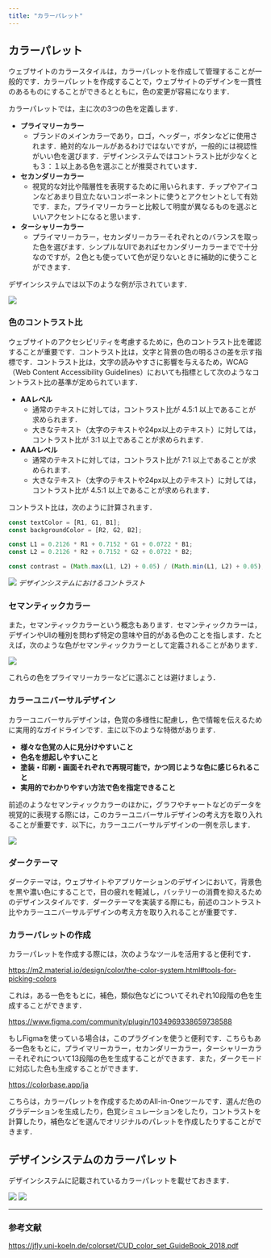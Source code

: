 ```yaml
---
title: "カラーパレット"
---
```


## カラーパレット

ウェブサイトのカラースタイルは，カラーパレットを作成して管理することが一般的です．カラーパレットを作成することで，ウェブサイトのデザインを一貫性のあるものにすることができるとともに，色の変更が容易になります．

カラーパレットでは，主に次の3つの色を定義します．

- **プライマリーカラー**
  - ブランドのメインカラーであり，ロゴ，ヘッダー，ボタンなどに使用されます．絶対的なルールがあるわけではないですが，一般的には視認性がいい色を選びます．デザインシステムではコントラスト比が少なくとも３：１以上ある色を選ぶことが推奨されています．
- **セカンダリーカラー**
  - 視覚的な対比や階層性を表現するために用いられます．チップやアイコンなどあまり目立たないコンポーネントに使うとアクセントとして有効です．また，プライマリーカラーと比較して明度が異なるものを選ぶといいアクセントになると思います．
- **ターシャリーカラー**
  - プライマリーカラー，セカンダリーカラーそれぞれとのバランスを取った色を選びます．シンプルなUIであればセカンダリーカラーまでで十分なのですが，２色とも使っていて色が足りないときに補助的に使うことができます．

デザインシステムでは以下のような例が示されています．

![](/images/digital-component-design/key-color.png)

### 色のコントラスト比

ウェブサイトのアクセシビリティを考慮するために，色のコントラスト比を確認することが重要です．コントラスト比は，文字と背景の色の明るさの差を示す指標です．コントラスト比は，文字の読みやすさに影響を与えるため，WCAG（Web Content Accessibility Guidelines）においても指標として次のようなコントラスト比の基準が定められています．

- **AAレベル**
  - 通常のテキストに対しては，コントラスト比が 4.5:1 以上であることが求められます．
  - 大きなテキスト（太字のテキストや24px以上のテキスト）に対しては，コントラスト比が 3:1 以上であることが求められます．
- **AAAレベル**
  - 通常のテキストに対しては，コントラスト比が 7:1 以上であることが求められます．
  - 大きなテキスト（太字のテキストや24px以上のテキスト）に対しては，コントラスト比が 4.5:1 以上であることが求められます．

コントラスト比は，次のように計算されます．

```ts
const textColor = [R1, G1, B1];
const backgroundColor = [R2, G2, B2];

const L1 = 0.2126 * R1 + 0.7152 * G1 + 0.0722 * B1;
const L2 = 0.2126 * R2 + 0.7152 * G2 + 0.0722 * B2;

const contrast = (Math.max(L1, L2) + 0.05) / (Math.min(L1, L2) + 0.05);
```

![](/images/digital-component-design/contrast-color.png)
*デザインシステムにおけるコントラスト*

### セマンティックカラー

また，セマンティックカラーという概念もあります．セマンティックカラーは，デザインやUIの種別を問わず特定の意味や目的がある色のことを指します．たとえば，次のような色がセマンティックカラーとして定義されることがあります．

![](/images/digital-component-design/semantic-color.png)

これらの色をプライマリーカラーなどに選ぶことは避けましょう．

### カラーユニバーサルデザイン

カラーユニバーサルデザインは，色覚の多様性に配慮し，色で情報を伝えるために実用的なガイドラインです．主に以下のような特徴があります．

- **様々な色覚の人に見分けやすいこと**
- **色名を想起しやすいこと**
- **塗装・印刷・画面それぞれで再現可能で，かつ同じような色に感じられること**
- **実用的でわかりやすい方法で色を指定できること**

前述のようなセマンティックカラーのほかに，グラフやチャートなどのデータを視覚的に表現する際には，このカラーユニバーサルデザインの考え方を取り入れることが重要です．以下に，カラーユニバーサルデザインの一例を示します．

![](/images/digital-component-design/cuid-color.png)

### ダークテーマ

ダークテーマは，ウェブサイトやアプリケーションのデザインにおいて，背景色を黒や濃い色にすることで，目の疲れを軽減し，バッテリーの消費を抑えるためのデザインスタイルです．ダークテーマを実装する際にも，前述のコントラスト比やカラーユニバーサルデザインの考え方を取り入れることが重要です．

### カラーパレットの作成

カラーパレットを作成する際には，次のようなツールを活用すると便利です．

https://m2.material.io/design/color/the-color-system.html#tools-for-picking-colors

これは，ある一色をもとに，補色，類似色などについてそれぞれ10段階の色を生成することができます．

https://www.figma.com/community/plugin/1034969338659738588

もしFigmaを使っている場合は，このプラグインを使うと便利です．こちらもある一色をもとに，プライマリーカラー，セカンダリーカラー，ターシャリーカラーそれぞれについて13段階の色を生成することができます．また，ダークモードに対応した色も生成することができます．

https://colorbase.app/ja

こちらは，カラーパレットを作成するためのAll-in-Oneツールです．選んだ色のグラデーションを生成したり，色覚シミュレーションをしたり，コントラストを計算したり，補色などを選んでオリジナルのパレットを作成したりすることができます．

## デザインシステムのカラーパレット

デザインシステムに記載されているカラーパレットを載せておきます．

![](/images/digital-component-design/color-palette.png)
![](/images/digital-component-design/color-palette-grey.png)

---

### 参考文献

https://jfly.uni-koeln.de/colorset/CUD_color_set_GuideBook_2018.pdf
